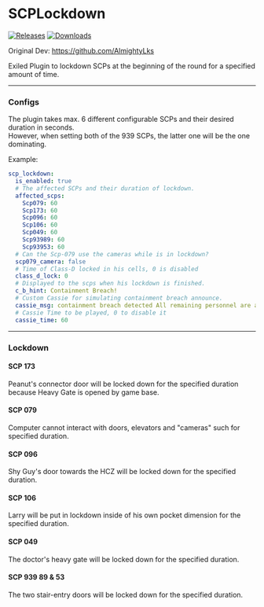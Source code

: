 # SCPLockdown

<a href="https://github.com/Raul125/SCPLockdown/releases"><img src="https://img.shields.io/github/v/release/Raul125/SCPLockdown?include_prereleases&label=Release" alt="Releases"></a>
<a href="https://github.com/Raul125/SCPLockdown/releases"><img src="https://img.shields.io/github/downloads/Raul125/SCPLockdown/total?label=Downloads" alt="Downloads"></a>

Original Dev: https://github.com/AlmightyLks

Exiled Plugin to lockdown SCPs at the beginning of the round for a specified amount of time.<br>

---
### Configs

The plugin takes max. 6 different configurable SCPs and their desired duration in seconds.  
However, when setting both of the 939 SCPs, the latter one will be the one dominating.  

Example:  

```yaml
scp_lockdown:
  is_enabled: true
  # The affected SCPs and their duration of lockdown.
  affected_scps:
    Scp079: 60
    Scp173: 60
    Scp096: 60
    Scp106: 60
    Scp049: 60
    Scp93989: 60
    Scp93953: 60
  # Can the Scp-079 use the cameras while is in lockdown?
  scp079_camera: false
  # Time of Class-D locked in his cells, 0 is disabled
  class_d_lock: 0
  # Displayed to the scps when his lockdown is finished.
  c_b_hint: Containment Breach!
  # Custom Cassie for simulating containment breach announce.
  cassie_msg: containment breach detected All remaining personnel are advised to proceed with standard evacuation protocols
  # Cassie Time to be played, 0 to disable it
  cassie_time: 60
```

---
### Lockdown

#### SCP 173
Peanut's connector door will be locked down for the specified duration because Heavy Gate is opened by game base.  

#### SCP 079
Computer cannot interact with doors, elevators and "cameras" such for specified duration.

#### SCP 096
Shy Guy's door towards the HCZ will be locked down for the specified duration.  

#### SCP 106
Larry will be put in lockdown inside of his own pocket dimension for the specified duration.  

#### SCP 049
The doctor's heavy gate will be locked down for the specified duration.  

#### SCP 939 89 & 53
The two stair-entry doors will be locked down for the specified duration.  
